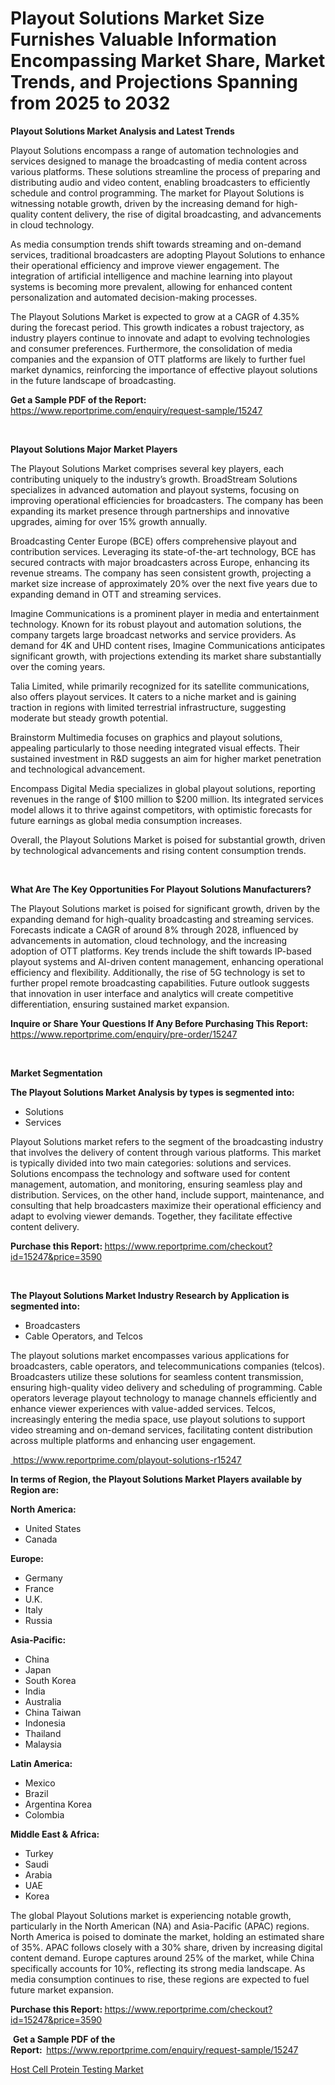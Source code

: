 <p><h1>Playout Solutions Market Size Furnishes Valuable Information Encompassing Market Share, Market Trends, and Projections Spanning from 2025 to 2032</h1></p><p><strong>Playout Solutions Market Analysis and Latest Trends</strong></p>
<p><p>Playout Solutions encompass a range of automation technologies and services designed to manage the broadcasting of media content across various platforms. These solutions streamline the process of preparing and distributing audio and video content, enabling broadcasters to efficiently schedule and control programming. The market for Playout Solutions is witnessing notable growth, driven by the increasing demand for high-quality content delivery, the rise of digital broadcasting, and advancements in cloud technology. </p><p>As media consumption trends shift towards streaming and on-demand services, traditional broadcasters are adopting Playout Solutions to enhance their operational efficiency and improve viewer engagement. The integration of artificial intelligence and machine learning into playout systems is becoming more prevalent, allowing for enhanced content personalization and automated decision-making processes.</p><p>The Playout Solutions Market is expected to grow at a CAGR of 4.35% during the forecast period. This growth indicates a robust trajectory, as industry players continue to innovate and adapt to evolving technologies and consumer preferences. Furthermore, the consolidation of media companies and the expansion of OTT platforms are likely to further fuel market dynamics, reinforcing the importance of effective playout solutions in the future landscape of broadcasting.</p></p>
<p><strong>Get a Sample PDF of the Report:&nbsp;</strong> <a href="https://www.reportprime.com/enquiry/request-sample/15247?utm_campaign=1871&utm_medium=2&utm_source=Github&utm_content=ia&utm_term=30032025&utm_id=playout-solutions">https://www.reportprime.com/enquiry/request-sample/15247</a></p>
<p>&nbsp;</p>
<p><strong>Playout Solutions Major Market Players</strong></p>
<p><p>The Playout Solutions Market comprises several key players, each contributing uniquely to the industry’s growth. BroadStream Solutions specializes in advanced automation and playout systems, focusing on improving operational efficiencies for broadcasters. The company has been expanding its market presence through partnerships and innovative upgrades, aiming for over 15% growth annually.</p><p>Broadcasting Center Europe (BCE) offers comprehensive playout and contribution services. Leveraging its state-of-the-art technology, BCE has secured contracts with major broadcasters across Europe, enhancing its revenue streams. The company has seen consistent growth, projecting a market size increase of approximately 20% over the next five years due to expanding demand in OTT and streaming services.</p><p>Imagine Communications is a prominent player in media and entertainment technology. Known for its robust playout and automation solutions, the company targets large broadcast networks and service providers. As demand for 4K and UHD content rises, Imagine Communications anticipates significant growth, with projections extending its market share substantially over the coming years.</p><p>Talia Limited, while primarily recognized for its satellite communications, also offers playout services. It caters to a niche market and is gaining traction in regions with limited terrestrial infrastructure, suggesting moderate but steady growth potential.</p><p>Brainstorm Multimedia focuses on graphics and playout solutions, appealing particularly to those needing integrated visual effects. Their sustained investment in R&D suggests an aim for higher market penetration and technological advancement.</p><p>Encompass Digital Media specializes in global playout solutions, reporting revenues in the range of $100 million to $200 million. Its integrated services model allows it to thrive against competitors, with optimistic forecasts for future earnings as global media consumption increases.</p><p>Overall, the Playout Solutions Market is poised for substantial growth, driven by technological advancements and rising content consumption trends.</p></p>
<p>&nbsp;</p>
<p><strong>What Are The Key Opportunities For Playout Solutions Manufacturers?</strong></p>
<p><p>The Playout Solutions market is poised for significant growth, driven by the expanding demand for high-quality broadcasting and streaming services. Forecasts indicate a CAGR of around 8% through 2028, influenced by advancements in automation, cloud technology, and the increasing adoption of OTT platforms. Key trends include the shift towards IP-based playout systems and AI-driven content management, enhancing operational efficiency and flexibility. Additionally, the rise of 5G technology is set to further propel remote broadcasting capabilities. Future outlook suggests that innovation in user interface and analytics will create competitive differentiation, ensuring sustained market expansion.</p></p>
<p><strong>Inquire or Share Your Questions If Any Before Purchasing This Report:</strong> <a href="https://www.reportprime.com/enquiry/pre-order/15247?utm_campaign=1871&utm_medium=2&utm_source=Github&utm_content=ia&utm_term=30032025&utm_id=playout-solutions">https://www.reportprime.com/enquiry/pre-order/15247</a></p>
<p>&nbsp;</p>
<p><strong>Market Segmentation</strong></p>
<p><strong>The Playout Solutions Market Analysis by types is segmented into:</strong></p>
<p><ul><li>Solutions</li><li>Services</li></ul></p>
<p><p>Playout Solutions market refers to the segment of the broadcasting industry that involves the delivery of content through various platforms. This market is typically divided into two main categories: solutions and services. Solutions encompass the technology and software used for content management, automation, and monitoring, ensuring seamless play and distribution. Services, on the other hand, include support, maintenance, and consulting that help broadcasters maximize their operational efficiency and adapt to evolving viewer demands. Together, they facilitate effective content delivery.</p></p>
<p><strong>Purchase this Report:&nbsp;</strong><a href="https://www.reportprime.com/checkout?id=15247&price=3590&utm_campaign=1871&utm_medium=2&utm_source=Github&utm_content=ia&utm_term=30032025&utm_id=playout-solutions">https://www.reportprime.com/checkout?id=15247&price=3590</a></p>
<p>&nbsp;</p>
<p><strong>The Playout Solutions Market Industry Research by Application is segmented into:</strong></p>
<p><ul><li>Broadcasters</li><li>Cable Operators, and Telcos</li></ul></p>
<p><p>The playout solutions market encompasses various applications for broadcasters, cable operators, and telecommunications companies (telcos). Broadcasters utilize these solutions for seamless content transmission, ensuring high-quality video delivery and scheduling of programming. Cable operators leverage playout technology to manage channels efficiently and enhance viewer experiences with value-added services. Telcos, increasingly entering the media space, use playout solutions to support video streaming and on-demand services, facilitating content distribution across multiple platforms and enhancing user engagement.</p></p>
<p><a href="https://www.reportprime.com/playout-solutions-r15247?utm_campaign=1871&utm_medium=2&utm_source=Github&utm_content=ia&utm_term=30032025&utm_id=playout-solutions">&nbsp;https://www.reportprime.com/playout-solutions-r15247</a></p>
<p><strong>In terms of Region, the Playout Solutions Market Players available by Region are:</strong></p>
<p>
    <p> <strong> North America: </strong>
        <ul>
            <li>United States</li>
            <li>Canada</li>
        </ul>
        </p> 
    <p> <strong> Europe: </strong>
        <ul>
            <li>Germany</li>
            <li>France</li>
            <li>U.K.</li>
            <li>Italy</li>
            <li>Russia</li>
        </ul>
        </p> 
    <p> <strong> Asia-Pacific: </strong>
        <ul>
            <li>China</li>
            <li>Japan</li>
            <li>South Korea</li>
            <li>India</li>
            <li>Australia</li>
            <li>China Taiwan</li>
            <li>Indonesia</li>
            <li>Thailand</li>
            <li>Malaysia</li>
        </ul>
        </p> 
    <p> <strong> Latin America: </strong>
        <ul>
            <li>Mexico</li>
            <li>Brazil</li>
            <li>Argentina Korea</li>
            <li>Colombia</li>
        </ul>
        </p> 
    <p> <strong> Middle East & Africa: </strong>
        <ul>
            <li>Turkey</li>
            <li>Saudi</li>
            <li>Arabia</li>
            <li>UAE</li>
            <li>Korea</li>
        </ul>
    </p>
    </p>
<p><p>The global Playout Solutions market is experiencing notable growth, particularly in the North American (NA) and Asia-Pacific (APAC) regions. North America is poised to dominate the market, holding an estimated share of 35%. APAC follows closely with a 30% share, driven by increasing digital content demand. Europe captures around 25% of the market, while China specifically accounts for 10%, reflecting its strong media landscape. As media consumption continues to rise, these regions are expected to fuel future market expansion.</p></p>
<p><strong>Purchase this Report: </strong><a href="https://www.reportprime.com/checkout?id=15247&price=3590&utm_campaign=1871&utm_medium=2&utm_source=Github&utm_content=ia&utm_term=30032025&utm_id=playout-solutions">https://www.reportprime.com/checkout?id=15247&price=3590</a></p>
<p>&nbsp;<strong>Get a Sample PDF of the Report:&nbsp;&nbsp;</strong><a href="https://www.reportprime.com/enquiry/request-sample/15247?utm_campaign=1871&utm_medium=2&utm_source=Github&utm_content=ia&utm_term=30032025&utm_id=playout-solutions">https://www.reportprime.com/enquiry/request-sample/15247</a></p>
<p><strong></strong></p>
<p><p><a href="https://github.com/marloy8/Market-Research-Report-List-7/blob/main/host-cell-protein-testing-market.md?utm_campaign=1871&utm_medium=2&utm_source=Github&utm_content=ia&utm_term=30032025&utm_id=playout-solutions">Host Cell Protein Testing Market</a></p></p>